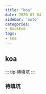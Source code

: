 ```yaml
---
title: "koa"
date: 2020-01-04
sidebar: 'auto'
categories:
- BackEnd
tags:
- koa
---
```


## koa

::: tip 
待填坑
:::

<!-- more -->

### 待填坑